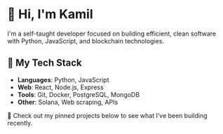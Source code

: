 # 👋 Hi, I'm Kamil

I'm a self-taught developer focused on building efficient, clean software with Python, JavaScript, and blockchain technologies.

## 💼 My Tech Stack
- **Languages**: Python, JavaScript
- **Web**: React, Node.js, Express
- **Tools**: Git, Docker, PostgreSQL, MongoDB
- **Other**: Solana, Web scraping, APIs

📌 Check out my pinned projects below to see what I’ve been building recently.
